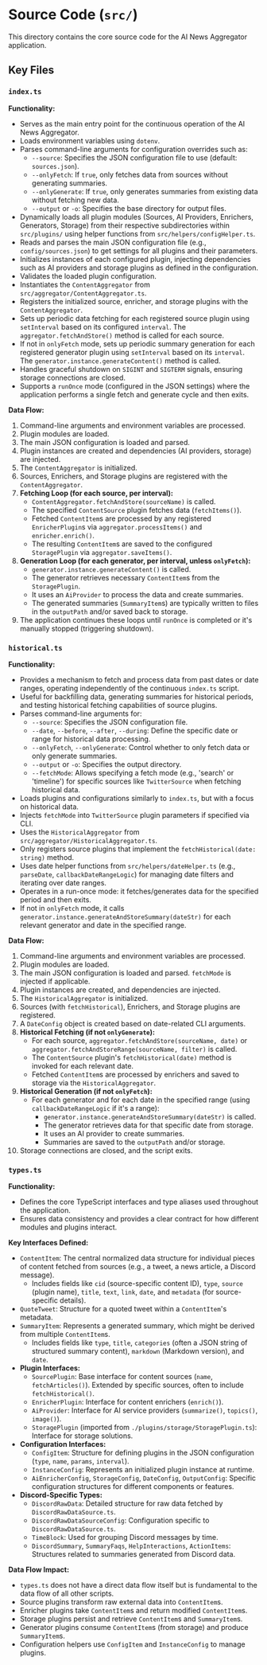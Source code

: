 # Source Code (`src/`)

This directory contains the core source code for the AI News Aggregator application.

## Key Files

### `index.ts`

**Functionality:**

*   Serves as the main entry point for the continuous operation of the AI News Aggregator.
*   Loads environment variables using `dotenv`.
*   Parses command-line arguments for configuration overrides such as:
    *   `--source`: Specifies the JSON configuration file to use (default: `sources.json`).
    *   `--onlyFetch`: If `true`, only fetches data from sources without generating summaries.
    *   `--onlyGenerate`: If `true`, only generates summaries from existing data without fetching new data.
    *   `--output` or `-o`: Specifies the base directory for output files.
*   Dynamically loads all plugin modules (Sources, AI Providers, Enrichers, Generators, Storage) from their respective subdirectories within `src/plugins/` using helper functions from `src/helpers/configHelper.ts`.
*   Reads and parses the main JSON configuration file (e.g., `config/sources.json`) to get settings for all plugins and their parameters.
*   Initializes instances of each configured plugin, injecting dependencies such as AI providers and storage plugins as defined in the configuration.
*   Validates the loaded plugin configuration.
*   Instantiates the `ContentAggregator` from `src/aggregator/ContentAggregator.ts`.
*   Registers the initialized source, enricher, and storage plugins with the `ContentAggregator`.
*   Sets up periodic data fetching for each registered source plugin using `setInterval` based on its configured `interval`. The `aggregator.fetchAndStore()` method is called for each source.
*   If not in `onlyFetch` mode, sets up periodic summary generation for each registered generator plugin using `setInterval` based on its `interval`. The `generator.instance.generateContent()` method is called.
*   Handles graceful shutdown on `SIGINT` and `SIGTERM` signals, ensuring storage connections are closed.
*   Supports a `runOnce` mode (configured in the JSON settings) where the application performs a single fetch and generate cycle and then exits.

**Data Flow:**

1.  Command-line arguments and environment variables are processed.
2.  Plugin modules are loaded.
3.  The main JSON configuration is loaded and parsed.
4.  Plugin instances are created and dependencies (AI providers, storage) are injected.
5.  The `ContentAggregator` is initialized.
6.  Sources, Enrichers, and Storage plugins are registered with the `ContentAggregator`.
7.  **Fetching Loop (for each source, per interval):**
    *   `ContentAggregator.fetchAndStore(sourceName)` is called.
    *   The specified `ContentSource` plugin fetches data (`fetchItems()`).
    *   Fetched `ContentItem`s are processed by any registered `EnricherPlugin`s via `aggregator.processItems()` and `enricher.enrich()`.
    *   The resulting `ContentItem`s are saved to the configured `StoragePlugin` via `aggregator.saveItems()`.
8.  **Generation Loop (for each generator, per interval, unless `onlyFetch`):**
    *   `generator.instance.generateContent()` is called.
    *   The generator retrieves necessary `ContentItem`s from the `StoragePlugin`.
    *   It uses an `AiProvider` to process the data and create summaries.
    *   The generated summaries (`SummaryItem`s) are typically written to files in the `outputPath` and/or saved back to storage.
9.  The application continues these loops until `runOnce` is completed or it's manually stopped (triggering shutdown).

### `historical.ts`

**Functionality:**

*   Provides a mechanism to fetch and process data from past dates or date ranges, operating independently of the continuous `index.ts` script.
*   Useful for backfilling data, generating summaries for historical periods, and testing historical fetching capabilities of source plugins.
*   Parses command-line arguments for:
    *   `--source`: Specifies the JSON configuration file.
    *   `--date`, `--before`, `--after`, `--during`: Define the specific date or range for historical data processing.
    *   `--onlyFetch`, `--onlyGenerate`: Control whether to only fetch data or only generate summaries.
    *   `--output` or `-o`: Specifies the output directory.
    *   `--fetchMode`: Allows specifying a fetch mode (e.g., 'search' or 'timeline') for specific sources like `TwitterSource` when fetching historical data.
*   Loads plugins and configurations similarly to `index.ts`, but with a focus on historical data.
*   Injects `fetchMode` into `TwitterSource` plugin parameters if specified via CLI.
*   Uses the `HistoricalAggregator` from `src/aggregator/HistoricalAggregator.ts`.
*   Only registers source plugins that implement the `fetchHistorical(date: string)` method.
*   Uses date helper functions from `src/helpers/dateHelper.ts` (e.g., `parseDate`, `callbackDateRangeLogic`) for managing date filters and iterating over date ranges.
*   Operates in a run-once mode: it fetches/generates data for the specified period and then exits.
*   If not in `onlyFetch` mode, it calls `generator.instance.generateAndStoreSummary(dateStr)` for each relevant generator and date in the specified range.

**Data Flow:**

1.  Command-line arguments and environment variables are processed.
2.  Plugin modules are loaded.
3.  The main JSON configuration is loaded and parsed. `fetchMode` is injected if applicable.
4.  Plugin instances are created, and dependencies are injected.
5.  The `HistoricalAggregator` is initialized.
6.  Sources (with `fetchHistorical`), Enrichers, and Storage plugins are registered.
7.  A `DateConfig` object is created based on date-related CLI arguments.
8.  **Historical Fetching (if not `onlyGenerate`):**
    *   For each source, `aggregator.fetchAndStore(sourceName, date)` or `aggregator.fetchAndStoreRange(sourceName, filter)` is called.
    *   The `ContentSource` plugin's `fetchHistorical(date)` method is invoked for each relevant date.
    *   Fetched `ContentItem`s are processed by enrichers and saved to storage via the `HistoricalAggregator`.
9.  **Historical Generation (if not `onlyFetch`):**
    *   For each generator and for each date in the specified range (using `callbackDateRangeLogic` if it's a range):
        *   `generator.instance.generateAndStoreSummary(dateStr)` is called.
        *   The generator retrieves data for that specific date from storage.
        *   It uses an AI provider to create summaries.
        *   Summaries are saved to the `outputPath` and/or storage.
10. Storage connections are closed, and the script exits.

### `types.ts`

**Functionality:**

*   Defines the core TypeScript interfaces and type aliases used throughout the application.
*   Ensures data consistency and provides a clear contract for how different modules and plugins interact.

**Key Interfaces Defined:**

*   `ContentItem`: The central normalized data structure for individual pieces of content fetched from sources (e.g., a tweet, a news article, a Discord message).
    *   Includes fields like `cid` (source-specific content ID), `type`, `source` (plugin name), `title`, `text`, `link`, `date`, and `metadata` (for source-specific details).
*   `QuoteTweet`: Structure for a quoted tweet within a `ContentItem`'s metadata.
*   `SummaryItem`: Represents a generated summary, which might be derived from multiple `ContentItem`s.
    *   Includes fields like `type`, `title`, `categories` (often a JSON string of structured summary content), `markdown` (Markdown version), and `date`.
*   **Plugin Interfaces:**
    *   `SourcePlugin`: Base interface for content sources (`name`, `fetchArticles()`). Extended by specific sources, often to include `fetchHistorical()`.
    *   `EnricherPlugin`: Interface for content enrichers (`enrich()`).
    *   `AiProvider`: Interface for AI service providers (`summarize()`, `topics()`, `image()`).
    *   `StoragePlugin` (imported from `./plugins/storage/StoragePlugin.ts`): Interface for storage solutions.
*   **Configuration Interfaces:**
    *   `ConfigItem`: Structure for defining plugins in the JSON configuration (`type`, `name`, `params`, `interval`).
    *   `InstanceConfig`: Represents an initialized plugin instance at runtime.
    *   `AiEnricherConfig`, `StorageConfig`, `DateConfig`, `OutputConfig`: Specific configuration structures for different components or features.
*   **Discord-Specific Types:**
    *   `DiscordRawData`: Detailed structure for raw data fetched by `DiscordRawDataSource.ts`.
    *   `DiscordRawDataSourceConfig`: Configuration specific to `DiscordRawDataSource.ts`.
    *   `TimeBlock`: Used for grouping Discord messages by time.
    *   `DiscordSummary`, `SummaryFaqs`, `HelpInteractions`, `ActionItems`: Structures related to summaries generated from Discord data.

**Data Flow Impact:**

*   `types.ts` does not have a direct data flow itself but is fundamental to the data flow of all other scripts.
*   Source plugins transform raw external data into `ContentItem`s.
*   Enricher plugins take `ContentItem`s and return modified `ContentItem`s.
*   Storage plugins persist and retrieve `ContentItem`s and `SummaryItem`s.
*   Generator plugins consume `ContentItem`s (from storage) and produce `SummaryItem`s.
*   Configuration helpers use `ConfigItem` and `InstanceConfig` to manage plugins. 